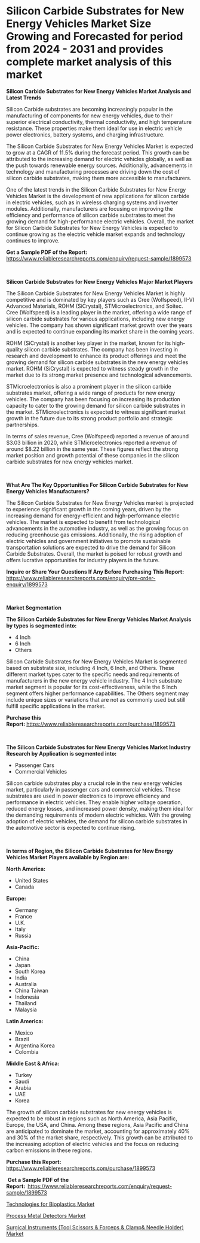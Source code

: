 <p><h1>Silicon Carbide Substrates for New Energy Vehicles Market Size Growing and Forecasted for period from 2024 - 2031 and provides complete market analysis of this market</h1></p><p><strong>Silicon Carbide Substrates for New Energy Vehicles Market Analysis and Latest Trends</strong></p>
<p><p>Silicon Carbide substrates are becoming increasingly popular in the manufacturing of components for new energy vehicles, due to their superior electrical conductivity, thermal conductivity, and high temperature resistance. These properties make them ideal for use in electric vehicle power electronics, battery systems, and charging infrastructure.</p><p>The Silicon Carbide Substrates for New Energy Vehicles Market is expected to grow at a CAGR of 11.5% during the forecast period. This growth can be attributed to the increasing demand for electric vehicles globally, as well as the push towards renewable energy sources. Additionally, advancements in technology and manufacturing processes are driving down the cost of silicon carbide substrates, making them more accessible to manufacturers.</p><p>One of the latest trends in the Silicon Carbide Substrates for New Energy Vehicles Market is the development of new applications for silicon carbide in electric vehicles, such as in wireless charging systems and inverter modules. Additionally, manufacturers are focusing on improving the efficiency and performance of silicon carbide substrates to meet the growing demand for high-performance electric vehicles. Overall, the market for Silicon Carbide Substrates for New Energy Vehicles is expected to continue growing as the electric vehicle market expands and technology continues to improve.</p></p>
<p><strong>Get a Sample PDF of the Report:&nbsp;</strong> <a href="https://www.reliableresearchreports.com/enquiry/request-sample/1899573">https://www.reliableresearchreports.com/enquiry/request-sample/1899573</a></p>
<p>&nbsp;</p>
<p><strong>Silicon Carbide Substrates for New Energy Vehicles Major Market Players</strong></p>
<p><p>The Silicon Carbide Substrates for New Energy Vehicles Market is highly competitive and is dominated by key players such as Cree (Wolfspeed), II-VI Advanced Materials, ROHM (SiCrystal), STMicroelectronics, and Soitec. Cree (Wolfspeed) is a leading player in the market, offering a wide range of silicon carbide substrates for various applications, including new energy vehicles. The company has shown significant market growth over the years and is expected to continue expanding its market share in the coming years.</p><p>ROHM (SiCrystal) is another key player in the market, known for its high-quality silicon carbide substrates. The company has been investing in research and development to enhance its product offerings and meet the growing demand for silicon carbide substrates in the new energy vehicles market. ROHM (SiCrystal) is expected to witness steady growth in the market due to its strong market presence and technological advancements.</p><p>STMicroelectronics is also a prominent player in the silicon carbide substrates market, offering a wide range of products for new energy vehicles. The company has been focusing on increasing its production capacity to cater to the growing demand for silicon carbide substrates in the market. STMicroelectronics is expected to witness significant market growth in the future due to its strong product portfolio and strategic partnerships.</p><p>In terms of sales revenue, Cree (Wolfspeed) reported a revenue of around $3.03 billion in 2020, while STMicroelectronics reported a revenue of around $8.22 billion in the same year. These figures reflect the strong market position and growth potential of these companies in the silicon carbide substrates for new energy vehicles market.</p></p>
<p>&nbsp;</p>
<p><strong>What Are The Key Opportunities For Silicon Carbide Substrates for New Energy Vehicles Manufacturers?</strong></p>
<p><p>The Silicon Carbide Substrates for New Energy Vehicles market is projected to experience significant growth in the coming years, driven by the increasing demand for energy-efficient and high-performance electric vehicles. The market is expected to benefit from technological advancements in the automotive industry, as well as the growing focus on reducing greenhouse gas emissions. Additionally, the rising adoption of electric vehicles and government initiatives to promote sustainable transportation solutions are expected to drive the demand for Silicon Carbide Substrates. Overall, the market is poised for robust growth and offers lucrative opportunities for industry players in the future.</p></p>
<p><strong>Inquire or Share Your Questions If Any Before Purchasing This Report:</strong> <a href="https://www.reliableresearchreports.com/enquiry/pre-order-enquiry/1899573">https://www.reliableresearchreports.com/enquiry/pre-order-enquiry/1899573</a></p>
<p>&nbsp;</p>
<p><strong>Market Segmentation</strong></p>
<p><strong>The Silicon Carbide Substrates for New Energy Vehicles Market Analysis by types is segmented into:</strong></p>
<p><ul><li>4 Inch</li><li>6 Inch</li><li>Others</li></ul></p>
<p><p>Silicon Carbide Substrates for New Energy Vehicles Market is segmented based on substrate size, including 4 Inch, 6 Inch, and Others. These different market types cater to the specific needs and requirements of manufacturers in the new energy vehicle industry. The 4 Inch substrate market segment is popular for its cost-effectiveness, while the 6 Inch segment offers higher performance capabilities. The Others segment may include unique sizes or variations that are not as commonly used but still fulfill specific applications in the market.</p></p>
<p><strong>Purchase this Report:&nbsp;</strong><a href="https://www.reliableresearchreports.com/purchase/1899573">https://www.reliableresearchreports.com/purchase/1899573</a></p>
<p>&nbsp;</p>
<p><strong>The Silicon Carbide Substrates for New Energy Vehicles Market Industry Research by Application is segmented into:</strong></p>
<p><ul><li>Passenger Cars</li><li>Commercial Vehicles</li></ul></p>
<p><p>Silicon carbide substrates play a crucial role in the new energy vehicles market, particularly in passenger cars and commercial vehicles. These substrates are used in power electronics to improve efficiency and performance in electric vehicles. They enable higher voltage operation, reduced energy losses, and increased power density, making them ideal for the demanding requirements of modern electric vehicles. With the growing adoption of electric vehicles, the demand for silicon carbide substrates in the automotive sector is expected to continue rising.</p></p>
<p>&nbsp;</p>
<p><strong>In terms of Region, the Silicon Carbide Substrates for New Energy Vehicles Market Players available by Region are:</strong></p>
<p>
    <p> <strong> North America: </strong>
        <ul>
            <li>United States</li>
            <li>Canada</li>
        </ul>
        </p> 
    <p> <strong> Europe: </strong>
        <ul>
            <li>Germany</li>
            <li>France</li>
            <li>U.K.</li>
            <li>Italy</li>
            <li>Russia</li>
        </ul>
        </p> 
    <p> <strong> Asia-Pacific: </strong>
        <ul>
            <li>China</li>
            <li>Japan</li>
            <li>South Korea</li>
            <li>India</li>
            <li>Australia</li>
            <li>China Taiwan</li>
            <li>Indonesia</li>
            <li>Thailand</li>
            <li>Malaysia</li>
        </ul>
        </p> 
    <p> <strong> Latin America: </strong>
        <ul>
            <li>Mexico</li>
            <li>Brazil</li>
            <li>Argentina Korea</li>
            <li>Colombia</li>
        </ul>
        </p> 
    <p> <strong> Middle East & Africa: </strong>
        <ul>
            <li>Turkey</li>
            <li>Saudi</li>
            <li>Arabia</li>
            <li>UAE</li>
            <li>Korea</li>
        </ul>
    </p>
    </p>
<p><p>The growth of silicon carbide substrates for new energy vehicles is expected to be robust in regions such as North America, Asia Pacific, Europe, the USA, and China. Among these regions, Asia Pacific and China are anticipated to dominate the market, accounting for approximately 40% and 30% of the market share, respectively. This growth can be attributed to the increasing adoption of electric vehicles and the focus on reducing carbon emissions in these regions.</p></p>
<p><strong>Purchase this Report: </strong><a href="https://www.reliableresearchreports.com/purchase/1899573">https://www.reliableresearchreports.com/purchase/1899573</a></p>
<p>&nbsp;<strong>Get a Sample PDF of the Report:&nbsp;&nbsp;</strong><a href="https://www.reliableresearchreports.com/enquiry/request-sample/1899573">https://www.reliableresearchreports.com/enquiry/request-sample/1899573</a></p>
<p><strong></strong></p>
<p><p><a href="https://view.publitas.com/reportprime-1/global-technologies-for-bioplastics-market-by-types-applications-and-major-players-with-regional-growth-rate-analysis-and-development-situation-from-2023-to-2030/">Technologies for Bioplastics Market</a></p><p><a href="https://view.publitas.com/reportprime-1/process-metal-detectors-market-offer-valuable-insights-into-market-size-market-share-market-trends-and-projections-spanning-from-2023-to-2030/">Process Metal Detectors Market</a></p><p><a href="https://view.publitas.com/reportprime-1/surgical-instruments-tool-scissors-forceps-clamp-needle-holder-market-provides-a-comprehensive-analysis-including-a-macro-overview-of-the-market-as-well-as-micro-details-such-as-market-size-and-competitive-landscape/">Surgical Instruments (Tool Scissors & Forceps & Clamp& Needle Holder) Market</a></p></p>